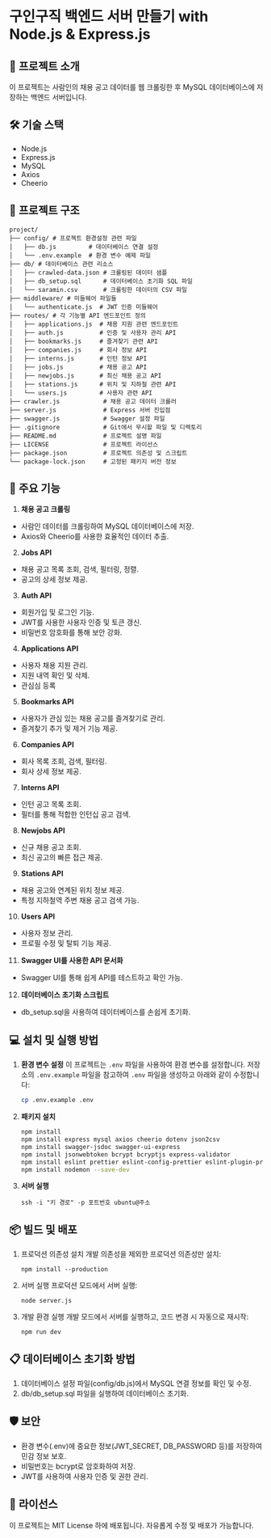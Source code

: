 # 구인구직 백엔드 서버 만들기 with Node.js & Express.js

## 🚀 프로젝트 소개

이 프로젝트는 사람인의 채용 공고 데이터를 웹 크롤링한 후 MySQL 데이터베이스에 저장하는 백엔드 서버입니다.

## 🛠️ 기술 스택

- Node.js
- Express.js
- MySQL
- Axios
- Cheerio

## 📂 프로젝트 구조

```
project/
├── config/ # 프로젝트 환경설정 관련 파일
│   ├── db.js         # 데이터베이스 연결 설정
│   └── .env.example  # 환경 변수 예제 파일
├── db/ # 데이터베이스 관련 리소스
│   ├── crawled-data.json # 크롤링된 데이터 샘플
│   ├── db_setup.sql      # 데이터베이스 초기화 SQL 파일
│   └── saramin.csv       # 크롤링한 데이터의 CSV 파일
├── middleware/ # 미들웨어 파일들
│   └── authenticate.js  # JWT 인증 미들웨어
├── routes/ # 각 기능별 API 엔드포인트 정의
│   ├── applications.js  # 채용 지원 관련 엔드포인트
│   ├── auth.js          # 인증 및 사용자 관리 API
│   ├── bookmarks.js     # 즐겨찾기 관련 API
│   ├── companies.js     # 회사 정보 API
│   ├── interns.js       # 인턴 정보 API
│   ├── jobs.js          # 채용 공고 API
│   ├── newjobs.js       # 최신 채용 공고 API
│   ├── stations.js      # 위치 및 지하철 관련 API
│   └── users.js         # 사용자 관련 API
├── crawler.js            # 채용 공고 데이터 크롤러
├── server.js             # Express 서버 진입점
├── swagger.js            # Swagger 설정 파일
├── .gitignore            # Git에서 무시할 파일 및 디렉토리
├── README.md             # 프로젝트 설명 파일
├── LICENSE               # 프로젝트 라이선스
├── package.json          # 프로젝트 의존성 및 스크립트
└── package-lock.json     # 고정된 패키지 버전 정보

```

## 🌟 주요 기능

1. **채용 공고 크롤링**

- 사람인 데이터를 크롤링하여 MySQL 데이터베이스에 저장.
- Axios와 Cheerio를 사용한 효율적인 데이터 추출.

2. **Jobs API**

- 채용 공고 목록 조회, 검색, 필터링, 정렬.
- 공고의 상세 정보 제공.

3. **Auth API**

- 회원가입 및 로그인 기능.
- JWT를 사용한 사용자 인증 및 토큰 갱신.
- 비밀번호 암호화를 통해 보안 강화.

4. **Applications API**

- 사용자 채용 지원 관리.
- 지원 내역 확인 및 삭제.
- 관심심 등록

5. **Bookmarks API**

- 사용자가 관심 있는 채용 공고를 즐겨찾기로 관리.
- 즐겨찾기 추가 및 제거 기능 제공.

6. **Companies API**

- 회사 목록 조회, 검색, 필터링.
- 회사 상세 정보 제공.

7. **Interns API**

- 인턴 공고 목록 조회.
- 필터를 통해 적합한 인턴십 공고 검색.

8. **Newjobs API**

- 신규 채용 공고 조회.
- 최신 공고의 빠른 접근 제공.

9. **Stations API**

- 채용 공고와 연계된 위치 정보 제공.
- 특정 지하철역 주변 채용 공고 검색 가능.

10. **Users API**

- 사용자 정보 관리.
- 프로필 수정 및 탈퇴 기능 제공.

11. **Swagger UI를 사용한 API 문서화**

- Swagger UI를 통해 쉽게 API를 테스트하고 확인 가능.

12. **데이터베이스 초기화 스크립트**

- db_setup.sql을 사용하여 데이터베이스를 손쉽게 초기화.

## 💻 설치 및 실행 방법

1. **환경 변수 설정**
   이 프로젝트는 `.env` 파일을 사용하여 환경 변수를 설정합니다.
   저장소의 `.env.example` 파일을 참고하여 `.env` 파일을 생성하고 아래와 같이 수정합니다:

   ```bash
   cp .env.example .env
   ```

2. **패키지 설치**

   ```bash
   npm install
   npm install express mysql axios cheerio dotenv json2csv
   npm install swagger-jsdoc swagger-ui-express
   npm install jsonwebtoken bcrypt bcryptjs express-validator
   npm install eslint prettier eslint-config-prettier eslint-plugin-prettier --save-dev
   npm install nodemon --save-dev
   ```

3. **서버 실행**

   ```
   ssh -i "키 경로" -p 포트번호 ubuntu@주소
   ```

## 📦 빌드 및 배포

1. 프로덕션 의존성 설치 개발 의존성을 제외한 프로덕션 의존성만 설치:

   ```
   npm install --production
   ```

2. 서버 실행 프로덕션 모드에서 서버 실행:

   ```
   node server.js
   ```

3. 개발 환경 실행 개발 모드에서 서버를 실행하고, 코드 변경 시 자동으로 재시작:

   ```
   npm run dev
   ```

## 📋 데이터베이스 초기화 방법

1.  데이터베이스 설정 파일(config/db.js)에서 MySQL 연결 정보를 확인 및 수정.
2.  db/db_setup.sql 파일을 실행하여 데이터베이스 초기화.

## 🛡️ 보안

- 환경 변수(.env)에 중요한 정보(JWT_SECRET, DB_PASSWORD 등)를 저장하여 민감 정보 보호.
- 비밀번호는 bcrypt로 암호화하여 저장.
- JWT를 사용하여 사용자 인증 및 권한 관리.

## 📜 라이선스

이 프로젝트는 MIT License 하에 배포됩니다. 자유롭게 수정 및 배포가 가능합니다.
